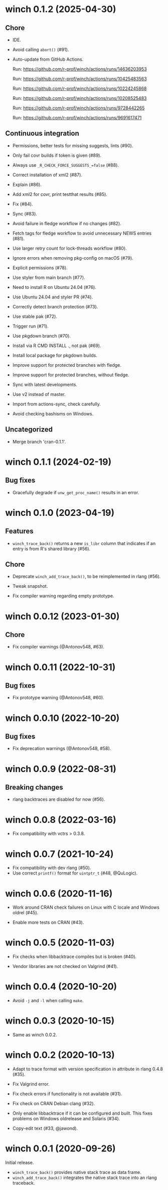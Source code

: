 <!-- NEWS.md is maintained by https://fledge.cynkra.com, contributors should not edit this file -->

# winch 0.1.2 (2025-04-30)

## Chore

- IDE.

- Avoid calling `abort()` (#91).

- Auto-update from GitHub Actions.

  Run: https://github.com/r-prof/winch/actions/runs/14636203953

  Run: https://github.com/r-prof/winch/actions/runs/10425483563

  Run: https://github.com/r-prof/winch/actions/runs/10224245868

  Run: https://github.com/r-prof/winch/actions/runs/10208525483

  Run: https://github.com/r-prof/winch/actions/runs/9728442265

  Run: https://github.com/r-prof/winch/actions/runs/9691617471

## Continuous integration

- Permissions, better tests for missing suggests, lints (#90).

- Only fail covr builds if token is given (#89).

- Always use `_R_CHECK_FORCE_SUGGESTS_=false` (#88).

- Correct installation of xml2 (#87).

- Explain (#86).

- Add xml2 for covr, print testthat results (#85).

- Fix (#84).

- Sync (#83).

- Avoid failure in fledge workflow if no changes (#82).

- Fetch tags for fledge workflow to avoid unnecessary NEWS entries (#81).

- Use larger retry count for lock-threads workflow (#80).

- Ignore errors when removing pkg-config on macOS (#79).

- Explicit permissions (#78).

- Use styler from main branch (#77).

- Need to install R on Ubuntu 24.04 (#76).

- Use Ubuntu 24.04 and styler PR (#74).

- Correctly detect branch protection (#73).

- Use stable pak (#72).

- Trigger run (#71).

- Use pkgdown branch (#70).

- Install via R CMD INSTALL ., not pak (#69).

- Install local package for pkgdown builds.

- Improve support for protected branches with fledge.

- Improve support for protected branches, without fledge.

- Sync with latest developments.

- Use v2 instead of master.

- Import from actions-sync, check carefully.

- Avoid checking bashisms on Windows.

## Uncategorized

- Merge branch 'cran-0.1.1'.


# winch 0.1.1 (2024-02-19)

## Bug fixes

- Gracefully degrade if `unw_get_proc_name()` results in an error.


# winch 0.1.0 (2023-04-19)

## Features

- `winch_trace_back()` returns a new `is_libr` column that indicates if an entry is from R's shared library (#56).

## Chore

- Deprecate `winch_add_trace_back()`, to be reimplemented in rlang (#56).

- Tweak snapshot.

- Fix compiler warning regarding empty prototype.


# winch 0.0.12 (2023-01-30)

## Chore

- Fix compiler warnings (@Antonov548, #63).


# winch 0.0.11 (2022-10-31)

## Bug fixes

- Fix prototype warning (@Antonov548, #60).


# winch 0.0.10 (2022-10-20)

## Bug fixes

- Fix deprecation warnings (@Antonov548, #58).


# winch 0.0.9 (2022-08-31)

## Breaking changes

- rlang backtraces are disabled for now (#56).


# winch 0.0.8 (2022-03-16)

- Fix compatibility with vctrs > 0.3.8.


# winch 0.0.7 (2021-10-24)

- Fix compatibility with dev rlang (#50).
- Use correct `printf()` format for `uintptr_t` (#48, @QuLogic).


# winch 0.0.6 (2020-11-16)

- Work around CRAN check failures on Linux with C locale and Windows oldrel (#45).

- Enable more tests on CRAN (#43).


# winch 0.0.5 (2020-11-03)

- Fix checks when libbacktrace compiles but is broken (#40).

- Vendor libraries are not checked on Valgrind (#41).


# winch 0.0.4 (2020-10-20)

- Avoid `-j` and `-l` when calling `make`.


# winch 0.0.3 (2020-10-15)

- Same as winch 0.0.2.


# winch 0.0.2 (2020-10-13)

- Adapt to trace format with version specification in attribute in rlang 0.4.8 (#35).

- Fix Valgrind error.

- Fix check errors if functionality is not available (#31).

- Fix check on CRAN Debian clang (#32).

- Only enable libbacktrace if it can be configured and built. This fixes problems on Windows oldrelease and Solaris (#34).

- Copy-edit text (#33, @jawond).


# winch 0.0.1 (2020-09-26)

Initial release.

- `winch_trace_back()` provides native stack trace as data frame.
- `winch_add_trace_back()` integrates the native stack trace into an rlang traceback.
